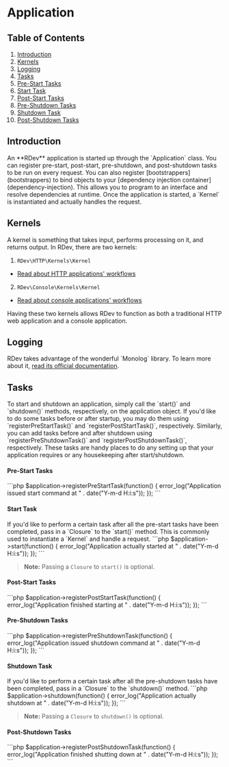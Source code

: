 # Application

## Table of Contents
1. [Introduction](#introduction)
2. [Kernels](#kernels)
3. [Logging](#logging)
4. [Tasks](#tasks)
  1. [Pre-Start Tasks](#pre-start-tasks)
  2. [Start Task](#start-task)
  3. [Post-Start Tasks](#post-start-tasks)
  4. [Pre-Shutdown Tasks](#pre-shutdown-tasks)
  5. [Shutdown Task](#shutdown-task)
  6. [Post-Shutdown Tasks](#post-shutdown-tasks)

<h2 id="introduction">Introduction</h2>
An **RDev** application is started up through the `Application` class.  You can register pre-start, post-start, pre-shutdown, and post-shutdown tasks to be run on every request.  You can also register [bootstrappers](bootstrappers) to bind objects to your [dependency injection container](dependency-injection).  This allows you to program to an interface and resolve dependencies at runtime.  Once the application is started, a `Kernel` is instantiated and actually handles the request.

<h2 id="kernels">Kernels</h2>
A kernel is something that takes input, performs processing on it, and returns output.  In RDev, there are two kernels:

1. `RDev\HTTP\Kernels\Kernel`
  * [Read about HTTP applications' workflows](http-workflow)
2. `RDev\Console\Kernels\Kernel`
  * [Read about console applications' workflows](console-workflow)

Having these two kernels allows RDev to function as both a traditional HTTP web application and a console application.

<h2 id="logging">Logging</h2>
RDev takes advantage of the wonderful `Monolog` library.  To learn more about it, <a href="https://github.com/Seldaek/monolog" target="_blank">read its official documentation</a>.

<h2 id="tasks">Tasks</h2>
To start and shutdown an application, simply call the `start()` and `shutdown()` methods, respectively, on the application object.  If you'd like to do some tasks before or after startup, you may do them using `registerPreStartTask()` and `registerPostStartTask()`, respectively.  Similarly, you can add tasks before and after shutdown using `registerPreShutdownTask()` and `registerPostShutdownTask()`, respectively.  These tasks are handy places to do any setting up that your application requires or any housekeeping after start/shutdown.

<h4 id="pre-start-tasks">Pre-Start Tasks</h4>
```php
$application->registerPreStartTask(function()
{
    error_log("Application issued start command at " . date("Y-m-d H:i:s"));
});
```

<h4 id="start-task">Start Task</h4>
If you'd like to perform a certain task after all the pre-start tasks have been completed, pass in a `Closure` to the `start()` method.  This is commonly used to instantiate a `Kernel` and handle a request.
```php
$application->start(function()
{
    error_log("Application actually started at " . date("Y-m-d H:i:s"));
});
```

> **Note:** Passing a `Closure` to `start()` is optional.

<h4 id="post-start-tasks">Post-Start Tasks</h4>
```php
$application->registerPostStartTask(function()
{
    error_log("Application finished starting at " . date("Y-m-d H:i:s"));
});
```

<h4 id="pre-shutdown-tasks">Pre-Shutdown Tasks</h4>
```php
$application->registerPreShutdownTask(function()
{
    error_log("Application issued shutdown command at " . date("Y-m-d H:i:s"));
});
```

<h4 id="shutdown-task">Shutdown Task</h4>
If you'd like to perform a certain task after all the pre-shutdown tasks have been completed, pass in a `Closure` to the `shutdown()` method.
```php
$application->shutdown(function()
{
    error_log("Application actually shutdown at " . date("Y-m-d H:i:s"));
});
```

> **Note:** Passing a `Closure` to `shutdown()` is optional. 

<h4 id="post-shutdown-tasks">Post-Shutdown Tasks</h4>
```php
$application->registerPostShutdownTask(function()
{
    error_log("Application finished shutting down at " . date("Y-m-d H:i:s"));
});
```